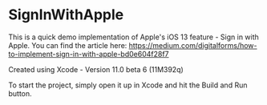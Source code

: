 # SignInWithApple

This is a quick demo implementation of Apple's iOS 13 feature - Sign in with Apple.
You can find the article here:
https://medium.com/digitalforms/how-to-implement-sign-in-with-apple-bd0e604f28f7

Created using Xcode - Version 11.0 beta 6 (11M392q)

To start the project, simply open it up in Xcode and hit the Build and Run button.
